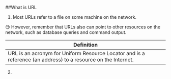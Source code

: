 ##What is URL

1. Most URLs refer to a file on some machine on the network.

:smirk: However, remember that URLs also can point to other resources on the network, such as database queries and command output.

| Definition |
| ------------- |
| URL is an acronym for Uniform Resource Locator and is a reference (an address) to a resource on the Internet. |

2. 
